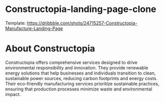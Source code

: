 # Constructopia-landing-page-clone
Template: https://dribbble.com/shots/24715257-Constructopia-Manufacture-Landing-Page

# About Constructopia
 Constructopia offers comprehensive services designed to drive environmental responsibility and innovation. They provide renewable energy solutions that help businesses and individuals transition to clean, sustainable power sources, reducing carbon footprints and energy costs. Their eco-friendly manufacturing services prioritize sustainable practices, ensuring that production processes minimize waste and environmental impact.

